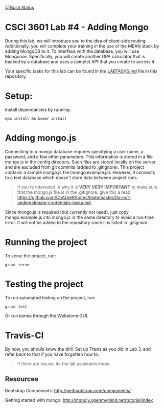 [![Build Status](https://travis-ci.org/redmesa/3601-S16-lab4_mongo.svg?branch=master)](https://travis-ci.org/redmesa/3601-S16-lab4_mongo)
# CSCI 3601 Lab #4 - Adding Mongo
During this lab, we will introduce you to the idea of client-side routing. Additionally, you will complete your training in the use of the MEAN stack by adding MongoDB to it. To interface with the database, you will use Mongoose. Specifically, you will create another GPA calculator that is backed by a database and uses a (simple) API that you create to access it.

Your specific tasks for this lab can be found in the [LABTASKS.md](LABTASKS.md) file in this repository.

# Setup:
Install dependancies by running:

````
npm install && bower install
````

# Adding mongo.js
Connecting to a mongo database requires specifying a user name, a password, and a few other parameters. This information is stored in a file mongo.js in the config directory. Such files are stored locally on the server and are excluded from git commits (added to .gitignore). This project contains a sample mongo.js file (mongo.example.js). However, it connects to a test database which doesn't store data between project runs. 

> If you're interested in why it is **VERY VERY IMPORTANT** to make sure that the mongo.js file is in the .gitignore, give this a read: https://github.com/ChALkeR/notes/blob/master/Do-not-underestimate-credentials-leaks.md

Since mongo.js is required (but currently not used), just copy mongo.example.js into mongo.js in the same directory to avoid a run-time error. It will not be added to the repository since it is listed in .gitignore. 

# Running the project
To serve the project, run:

````
grunt serve
````

# Testing the project
To run automated testing on the project, run:
````
grunt test
````
Or run karma through the Webstorm GUI.

# Travis-CI

By now, you should know the drill. Set up Travis as you did in Lab 3, and refer back to that if you have forgotten how to.

> If there are issues, let the lab assistants know.

## Resources
Bootstrap Components:
http://getbootstrap.com/components/

Getting started with mongo:
http://mongly.openmymind.net/tutorial/index





